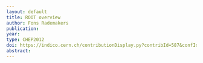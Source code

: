 ```yaml
---
layout: default
title: ROOT overview
author: Fons Rademakers
publication:
year:
type: CHEP2012
doi: https://indico.cern.ch/contributionDisplay.py?contribId=587&confId=149557
abstract:
---
```

